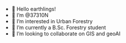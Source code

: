 - 👋 Hello earthlings!
- 👾 I’m @37310N
- 👀 I’m interested in Urban Forestry
- 🌱 I’m currently a B.Sc. Forestry student
- 💞️ I’m looking to collaborate on GIS and geoAI

<!---
37310N/37310N is a ✨ special ✨ repository because its `README.md` (this file) appears on your GitHub profile.
You can click the Preview link to take a look at your changes.
--->
